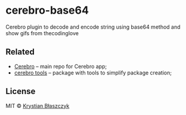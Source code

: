 # cerebro-base64
Cerebro plugin to decode and encode string using base64 method and show gifs from thecodinglove

## Related

* [Cerebro](http://github.com/KELiON/cerebro) – main repo for Cerebro app;
* [cerebro tools](http://github.com/KELiON/cerebro-tools) – package with tools to simplify package creation;

## License
MIT © [Krystian Błaszczyk](https://github.com/Krbz)
